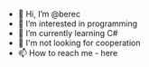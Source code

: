 - 👋 Hi, I’m @berec
- 👀 I’m interested in programming 
- 🌱 I’m currently learning C#
- 💞️ I'm not looking for cooperation
- 📫 How to reach me  - here

<!---
berec/berec is a ✨ special ✨ repository because its `README.md` (this file) appears on your GitHub profile.
You can click the Preview link to take a look at your changes.
--->

